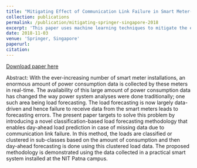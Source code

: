 ```yaml
---
title: "Mitigating Effect of Communication Link Failure in Smart Meter-Based Load Forecasting, NCCS-2018"
collection: publications
permalink: /publication/mitigating-springer-singapore-2018
excerpt: 'This paper uses machine learning techniques to mitigate the effect of communication link failure by predicting the missing parameters using various ML algorithms.'
date: 2018-11-03
venue: 'Springer, Singapore'
paperurl: 
citation: 
---
```


[Download paper here](http://vkvats.github.io/files/paper2.pdf)

Abstract: With the ever-increasing number of smart meter installations, an enormous amount of power consumption data is collected by these meters in real-time. The availability of this large amount of power consumption data has changed the way
power system analyses were done traditionally; one such area being load forecasting. The load forecasting is now largely data-driven and hence failure to receive data from the smart meters leads to forecasting errors. The present paper targets to solve this
problem by introducing a novel classification-based load forecasting methodology that enables day-ahead load prediction in case of missing data due to communication link failure. In this method, the loads are classified or clustered in sub-classes based on the amount of consumption and then day-ahead forecasting is done using this clustered load data. The proposed methodology is demonstrated using the data collected in a practical smart system installed at the NIT Patna campus.
